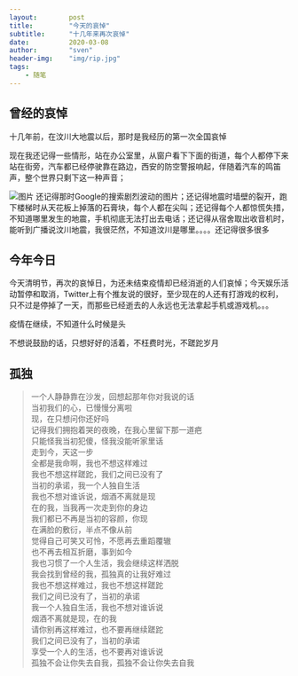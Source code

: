 ```yaml
---
layout:        post  
title:         "今天的哀悼"  
subtitle:      "十几年来再次哀悼"  
date:          2020-03-08  
author:        "sven"  
header-img:    "img/rip.jpg"
tags:
    - 随笔
---
```


## 曾经的哀悼

十几年前，在汶川大地震以后，那时是我经历的第一次全国哀悼  

现在我还记得一些情形，站在办公室里，从窗户看下下面的街道，每个人都停下来站在街旁，汽车都已经停驶靠在路边，西安的防空警报响起，伴随着汽车的鸣笛声，整个世界只剩下这一种声音；

![图片](https://sven-blog.oss-cn-shanghai.aliyuncs.com/2020-04-04/timg_2020-04-04.jpeg
)
还记得那时Google的搜索剧烈波动的图片；还记得地震时墙壁的裂开，跑下楼梯时从天花板上掉落的石膏块，每个人都在尖叫；还记得每个人都惊慌失措，不知道哪里发生的地震，手机彻底无法打出去电话；还记得从宿舍取出收音机时，能听到广播说汶川地震，我很茫然，不知道汶川是哪里。。。。还记得很多很多  

## 今年今日

今天清明节，再次的哀悼日，为还未结束疫情却已经消逝的人们哀悼；今天娱乐活动暂停和取消，Twitter上有个推友说的很好，至少现在的人还有打游戏的权利，只不过是停掉了一天，而那些已经逝去的人永远也无法拿起手机或游戏机。。。  

疫情在继续，不知道什么时候是头

不想说鼓励的话，只想好好的活着，不枉费时光，不蹉跎岁月

## 孤独
> 一个人静静靠在沙发，回想起那年你对我说的话  
> 当初我们的心，已慢慢分离啦  
> 现，在只想问你还好吗  
> 记得我们拥抱着哭的夜晚，在我心里留下那一道疤  
> 只能怪我当初犯傻，怪我没能听家里话  
> 走到今，天这一步  
> 全都是我命啊，我也不想这样难过  
> 我也不想这样蹉跎，我们之间已没有了  
> 当初的承诺，我一个人独自生活  
> 我也不想对谁诉说，烟酒不离就是现  
> 在的我，当我再一次走到你的身边  
> 我们都已不再是当初的容颜，你现  
> 在满脸的敷衍，半点不像从前  
> 觉得自己可笑又可怜，不愿再去重蹈覆辙  
> 也不再去相互折磨，事到如今  
> 我也习惯了一个人生活，我会继续这样洒脱  
> 我会找到曾经的我，孤独真的让我好难过  
> 我也不想这样难过，我也不想这样蹉跎  
> 我们之间已没有了，当初的承诺  
> 我一个人独自生活，我也不想对谁诉说  
> 烟酒不离就是现，在的我  
> 请你别再这样难过，也不要再继续蹉跎  
> 我们之间已没有了，当初的承诺  
> 享受一个人的生活，也不要再对谁诉说  
> 孤独不会让你失去自我，孤独不会让你失去自我  
